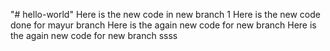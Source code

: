 "# hello-world" 
Here is the new code in new branch 1
Here is the new code done for mayur branch
Here is the again new code for new branch
Here is the again new code for new branch ssss